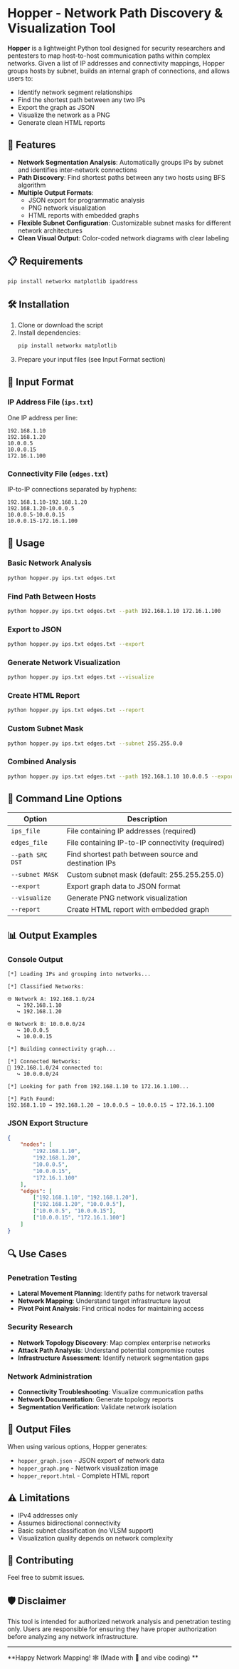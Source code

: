 # Hopper - Network Path Discovery & Visualization Tool

**Hopper** is a lightweight Python tool designed for security researchers and pentesters to map host-to-host communication paths within complex networks. Given a list of IP addresses and connectivity mappings, Hopper groups hosts by subnet, builds an internal graph of connections, and allows users to:

* Identify network segment relationships
* Find the shortest path between any two IPs  
* Export the graph as JSON
* Visualize the network as a PNG
* Generate clean HTML reports


## 🚀 Features

- **Network Segmentation Analysis**: Automatically groups IPs by subnet and identifies inter-network connections
- **Path Discovery**: Find shortest paths between any two hosts using BFS algorithm
- **Multiple Output Formats**: 
  - JSON export for programmatic analysis
  - PNG network visualization
  - HTML reports with embedded graphs
- **Flexible Subnet Configuration**: Customizable subnet masks for different network architectures
- **Clean Visual Output**: Color-coded network diagrams with clear labeling

## 📋 Requirements

```bash
pip install networkx matplotlib ipaddress
```

## 🛠️ Installation

1. Clone or download the script
2. Install dependencies:
   ```bash
   pip install networkx matplotlib
   ```
3. Prepare your input files (see Input Format section)

## 📁 Input Format

### IP Address File (`ips.txt`)
One IP address per line:
```
192.168.1.10
192.168.1.20
10.0.0.5
10.0.0.15
172.16.1.100
```

### Connectivity File (`edges.txt`)
IP-to-IP connections separated by hyphens:
```
192.168.1.10-192.168.1.20
192.168.1.20-10.0.0.5
10.0.0.5-10.0.0.15
10.0.0.15-172.16.1.100
```

## 🎯 Usage

### Basic Network Analysis
```bash
python hopper.py ips.txt edges.txt
```

### Find Path Between Hosts
```bash
python hopper.py ips.txt edges.txt --path 192.168.1.10 172.16.1.100
```

### Export to JSON
```bash
python hopper.py ips.txt edges.txt --export
```

### Generate Network Visualization
```bash
python hopper.py ips.txt edges.txt --visualize
```

### Create HTML Report
```bash
python hopper.py ips.txt edges.txt --report
```

### Custom Subnet Mask
```bash
python hopper.py ips.txt edges.txt --subnet 255.255.0.0
```

### Combined Analysis
```bash
python hopper.py ips.txt edges.txt --path 192.168.1.10 10.0.0.5 --export --visualize --report
```

## 🔧 Command Line Options

| Option | Description |
|--------|-------------|
| `ips_file` | File containing IP addresses (required) |
| `edges_file` | File containing IP-to-IP connectivity (required) |
| `--path SRC DST` | Find shortest path between source and destination IPs |
| `--subnet MASK` | Custom subnet mask (default: 255.255.255.0) |
| `--export` | Export graph data to JSON format |
| `--visualize` | Generate PNG network visualization |
| `--report` | Create HTML report with embedded graph |

## 📊 Output Examples

### Console Output
```
[*] Loading IPs and grouping into networks...

[*] Classified Networks:

🌐 Network A: 192.168.1.0/24
   ↪ 192.168.1.10
   ↪ 192.168.1.20

🌐 Network B: 10.0.0.0/24
   ↪ 10.0.0.5
   ↪ 10.0.0.15

[*] Building connectivity graph...

[*] Connected Networks:
🔸 192.168.1.0/24 connected to:
   ↪ 10.0.0.0/24

[*] Looking for path from 192.168.1.10 to 172.16.1.100...

[*] Path Found:
192.168.1.10 → 192.168.1.20 → 10.0.0.5 → 10.0.0.15 → 172.16.1.100
```

### JSON Export Structure
```json
{
    "nodes": [
        "192.168.1.10",
        "192.168.1.20",
        "10.0.0.5",
        "10.0.0.15",
        "172.16.1.100"
    ],
    "edges": [
        ["192.168.1.10", "192.168.1.20"],
        ["192.168.1.20", "10.0.0.5"],
        ["10.0.0.5", "10.0.0.15"],
        ["10.0.0.15", "172.16.1.100"]
    ]
}
```

## 🔍 Use Cases

### Penetration Testing
- **Lateral Movement Planning**: Identify paths for network traversal
- **Network Mapping**: Understand target infrastructure layout
- **Pivot Point Analysis**: Find critical nodes for maintaining access

### Security Research
- **Network Topology Discovery**: Map complex enterprise networks
- **Attack Path Analysis**: Understand potential compromise routes
- **Infrastructure Assessment**: Identify network segmentation gaps

### Network Administration
- **Connectivity Troubleshooting**: Visualize communication paths
- **Network Documentation**: Generate topology reports
- **Segmentation Verification**: Validate network isolation

## 📁 Output Files

When using various options, Hopper generates:

- `hopper_graph.json` - JSON export of network data
- `hopper_graph.png` - Network visualization image
- `hopper_report.html` - Complete HTML report

## ⚠️ Limitations

- IPv4 addresses only
- Assumes bidirectional connectivity
- Basic subnet classification (no VLSM support)
- Visualization quality depends on network complexity

## 🤝 Contributing

Feel free to submit issues.


## 🛡️ Disclaimer

This tool is intended for authorized network analysis and penetration testing only. Users are responsible for ensuring they have proper authorization before analyzing any network infrastructure.

---

**Happy Network Mapping! 🕸️ (Made with 💖 and vibe coding) **